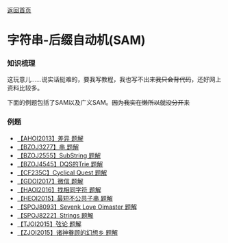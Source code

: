 [返回首页](https://EbolaEmperor.github.io)

# 字符串-后缀自动机(SAM)

### 知识梳理

这玩意儿……说实话挺难的，要我写教程，我也写不出来~~我只会背代码~~，还好网上资料比较多。

下面的例题包括了SAM以及广义SAM。~~因为我实在懒所以就没分开来~~

### 例题

- [【AHOI2013】差异 题解](https://EbolaEmperor.github.io/article/solutions/ahoi2013)
- [【BZOJ3277】串 题解](https://EbolaEmperor.github.io/article/solutions/bzoj3277)
- [【BZOJ2555】SubString 题解](https://EbolaEmperor.github.io/article/solutions/bzoj2555)
- [【BZOJ4545】DQS的Trie 题解](https://EbolaEmperor.github.io/article/solutions/bzoj4545)
- [【CF235C】Cyclical Quest 题解](https://EbolaEmperor.github.io/article/solutions/cf235c)
- [【GDOI2017】微信 题解](https://EbolaEmperor.github.io/article/solutions/gdoi2017)
- [【HAOI2016】找相同字符 题解](https://EbolaEmperor.github.io/article/solutions/haoi2016)
- [【HEOI2015】最短不公共子串 题解](https://EbolaEmperor.github.io/article/solutions/heoi2015)
- [【SPOJ8093】Sevenk Love Oimaster 题解](https://EbolaEmperor.github.io/article/solutions/spoj8093)
- [【SPOJ8222】Strings 题解](https://EbolaEmperor.github.io/article/solutions/spoj8222)
- [【TJOI2015】弦论 题解](https://EbolaEmperor.github.io/article/solutions/tjoi2015)
- [【ZJOI2015】诸神眷顾的幻想乡 题解](https://EbolaEmperor.github.io/article/solutions/zjoi2015)
